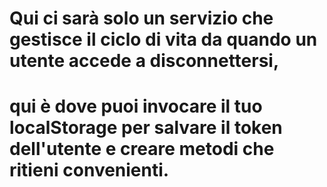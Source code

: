 # Qui ci sarà solo un servizio che gestisce il ciclo di vita da quando un utente accede a disconnettersi,
# qui è dove puoi invocare il tuo localStorage per salvare il token dell'utente e creare metodi che ritieni convenienti.
